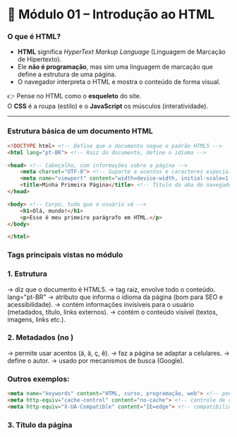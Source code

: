 # 📘 Módulo 01 – Introdução ao HTML

### O que é HTML?
- **HTML** significa *HyperText Markup Language* (Linguagem de Marcação de Hipertexto).
- Ele **não é programação**, mas sim uma linguagem de marcação que define a estrutura de uma página.
- O navegador interpreta o HTML e mostra o conteúdo de forma visual.

👉 Pense no HTML como o **esqueleto** do site.  
O **CSS** é a roupa (estilo) e o **JavaScript** os músculos (interatividade).

---

### Estrutura básica de um documento HTML

```html
<!DOCTYPE html> <!-- Define que o documento segue o padrão HTML5 -->
<html lang="pt-BR"> <!-- Raiz do documento, define o idioma -->

<head> <!-- Cabeçalho, com informações sobre a página -->
    <meta charset="UTF-8"> <!-- Suporte a acentos e caracteres especiais -->
    <meta name="viewport" content="width=device-width, initial-scale=1.0"> <!-- Ajuste em dispositivos móveis -->
    <title>Minha Primeira Página</title> <!-- Título da aba do navegador -->
</head>

<body> <!-- Corpo, tudo que o usuário vê -->
    <h1>Olá, mundo!</h1>
    <p>Esse é meu primeiro parágrafo em HTML.</p>
</body>

</html>
```

### Tags principais vistas no módulo

### 1. Estrutura

<!DOCTYPE html> → diz que o documento é HTML5.
<html> → tag raiz, envolve todo o conteúdo.
lang="pt-BR" → atributo que informa o idioma da página (bom para SEO e acessibilidade).
<head> → contém informações invisíveis para o usuário (metadados, título, links externos).
<body> → contém o conteúdo visível (textos, imagens, links etc.).

### 2. Metadados (no <head>)

<meta charset="UTF-8"> → permite usar acentos (á, ã, ç, ê).
<meta name="viewport" content="width=device-width, initial-scale=1.0"> → faz a página se adaptar a celulares.
<meta name="author" content="Seu Nome"> → define o autor.
<meta name="description" content="Descrição do site"> → usado por mecanismos de busca (Google).

### Outros exemplos:

```html
<meta name="keywords" content="HTML, curso, programação, web"> <!-- pouco usado hoje -->
<meta http-equiv="cache-control" content="no-cache"> <!-- controle de cache -->
<meta http-equiv="X-UA-Compatible" content="IE=edge"> <!-- compatibilidade com IE antigo -->
```

### 3. Título da página

<title> → define o nome que aparece na aba do navegador e nos resultados de busca.

### Exemplo:

```html
<title>Meu Primeiro Site</title>
```

### 4. Títulos e subtítulos

Tags de <h1> até <h6>:

<h1> → título principal (mais importante).
<h2> → subtítulo.
<h3> → título de seção.
<h4> → subtítulo menor.
<h5> e <h6> → pouco usados, títulos menos importantes.

### Exemplo:

```html
<h1>Receitas da Vovó</h1>
<h2>Bolos</h2>
<h3>Bolo de Cenoura</h3>
```

### 5. Parágrafos e texto

<p> → cria parágrafos.
<br> → quebra de linha manual.
<hr> → insere uma linha horizontal para separar conteúdos.

### Exemplo:

```html
<p>Este é um parágrafo de texto.</p>
<p>Este é outro.</p>
<br>
<p>Texto separado por uma quebra de linha.</p>
<hr>
<p>Texto após uma linha horizontal.</p>
```

### 6. Comentários

<!-- ... --> → usado para deixar notas dentro do código, ignoradas pelo navegador.

Exemplo:

```html
<!-- Esse parágrafo explica o título -->
<p>Bem-vindo ao meu site!</p>
```

### Aula 5 – Boas práticas no <head>

O <head> é a parte da página que não aparece visualmente, mas contém informações cruciais para SEO, responsividade e identificação.

### Exemplo de <head> bem estruturado:

```html
<head>
    <meta charset="UTF-8">
    <meta name="viewport" content="width=device-width, initial-scale=1.0">
    <meta name="author" content="Pedro Vini">
    <meta name="description" content="Portfólio online do Pedro Vini, estudante de TI aprendendo HTML.">
    <title>Portfólio | Pedro Vini</title>
</head>
```


✔ Sempre inclua charset e viewport.
✔ Use <title> claro e único para cada página.
✔ Escreva uma <meta description> curta e chamativa (até 160 caracteres).
✔ Inclua <meta author> em projetos pessoais.

### Exercícios do módulo
Exercício 01 – Primeira Página

Crie um arquivo exercicio01.html com:

Um <h1> com seu nome.
Um <h2> com o que você está estudando.
Dois <p> com qualquer texto (pode inventar).
Uma linha <hr> separando os parágrafos.

Exercício 02 – Estrutura completa do <head>

Crie exercicio02.html com:

<meta charset="UTF-8">
<meta name="viewport">
<meta name="author">
<meta name="description">

<title> descritivo da página

No <body>, coloque um <h1> com seu nome e um <p> com a frase:
“Essa é minha primeira página otimizada com <head> bem estruturado!”

Mini Projeto do Módulo

Na pasta projeto/, crie pagina_apresentacao.html contendo:

<h1> com seu nome ou apelido.
<p> falando sobre você.
<p> dizendo por que quer aprender HTML.
<title> com o texto "Página de Apresentação".
<meta name="author"> com seu nome.

### Resumo Final

HTML é o esqueleto da web.
Estrutura mínima = <!DOCTYPE html>, <html>, <head>, <body>.
<head> guarda metadados e <body> mostra o conteúdo.
<meta> define informações cruciais (charset, viewport, autor, descrição).
<title> dá nome à aba do navegador e aparece no Google.
<h1> até <h6> organizam títulos.
<p> faz parágrafos, <br> quebra linha, <hr> cria divisórias.
Comentários (<!-- ... -->) ajudam a documentar o código.

Exercícios e mini projeto consolidam o aprendizado do módulo.